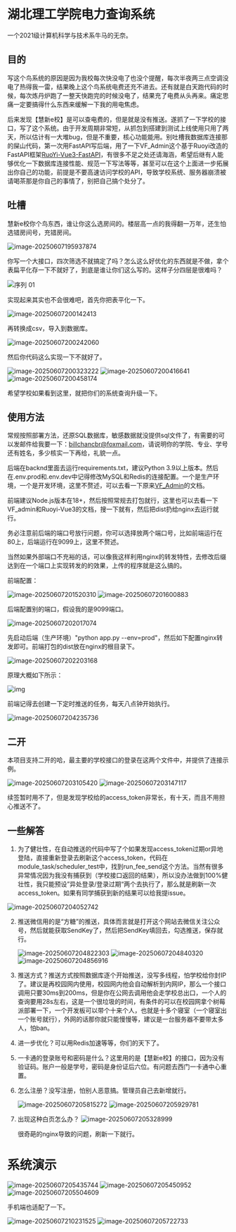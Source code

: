 

# 湖北理工学院电力查询系统

一个2021级计算机科学与技术系牛马的无奈。

## 目的

写这个鸟系统的原因是因为我校每次快没电了也没个提醒，每次半夜两三点空调没电了热得我一雷，结果晚上这个鸟系统电费还充不进去。还有就是白天跑代码的时候，每次炼丹炉跑了一整天快跑完的时候没电了，结果充了电费从头再来。痛定思痛一定要搞得什么东西来缓解一下我的用电焦虑。

后来发现【慧新e校】是可以查电费的，但是就是没有推送。遂抓了一下学校的接口，写了这个系统。由于开发周期非常短，从抓包到搭建到测试上线使用只用了两天，所以估计有一大堆bug，但是不重要，核心功能能用。别吐槽我数据库连接那的屎山代码，第一次用FastAPI写后端，用了一下VF_Admin这个基于Ruoyi改造的FastAPI框架[RuoYi-Vue3-FastAPI](https://gitee.com/insistence2022/RuoYi-Vue3-FastAPI)，有很多不足之处还请海涵，希望后继有人能够优化一下数据库连接性能、规范一下写法等等，甚至可以在这个上面进一步拓展出你自己的功能，前提是不要高速访问学校的API，导致学校系统、服务器崩溃被请喝茶那是你自己的事情了，别把自己搞个处分了。

## 吐槽

慧新e校你个鸟东西，谁让你这么选房间的。楼层高一点的我得翻一万年，还生怕选错房间号，充错房间。

<img src=".\screenshot\image-20250607195937874.png" alt="image-20250607195937874" style="zoom:100%;" />

你写一个大接口，四次筛选不就搞定了吗？怎么这么好优化的东西就是不做，拿个表扁平化存一下不就好了，到底是谁让你们这么写的。这样子分四层是很难吗？

<img src=".\screenshot\序列 01.gif" alt="序列 01" style="zoom:100%;" />

实现起来其实也不会很难吧，首先你把表平化一下。

<img src=".\screenshot\image-20250607200142413.png" alt="image-20250607200142413" style="zoom:100%;" />

再转换成csv，导入到数据库。

<img src=".\screenshot\image-20250607200242060.png" alt="image-20250607200242060" style="zoom:100%;" />

然后你代码这么实现一下不就好了。

<img src=".\screenshot\image-20250607200323222.png" alt="image-20250607200323222" style="zoom:100%;" />

<img src=".\screenshot\image-20250607200416641.png" alt="image-20250607200416641" style="zoom:100%;" />

<img src=".\screenshot\image-20250607200458174.png" alt="image-20250607200458174" style="zoom:100%;" />

希望学校如果看到这里，就把你们的系统查询升级一下。

## 使用方法

常规按照部署方法，还原SQL数据库，敏感数据就没提供sql文件了，有需要的可以发邮件给我要一下：billchancbr@foxmail.com，请说明你的学院、专业、学号还有姓名，多少核实一下再给，礼貌一点。

后端在backnd里面去运行requirements.txt，建议Python 3.9以上版本。然后在.env.prod和.env.dev中记得修改MySQL和Redis的连接配置。一个是生产环境，一个是开发环境，这里不赘述，可以去看一下原来[VF_Admin](https://gitee.com/insistence2022/RuoYi-Vue3-FastAPI)的文档。

前端建议Node.js版本在18+，然后按照常规去打包就行，这里也可以去看一下VF_admin和Ruoyi-Vue3的文档，搜一下就有，然后把dist扔给nginx去运行就行。

务必注意前后端的端口号放行问题，你可以选择放两个端口号，比如前端运行在80上，后端运行在9099上，这里不赘述。

当然如果外部端口不充裕的话，可以像我这样利用nginx的转发特性，去修改后缀达到在一个端口上实现转发的的效果，上传的程序就是这么搞的。

前端配置：

<img src=".\screenshot\image-20250607201520310.png" alt="image-20250607201520310" style="zoom:100%;" />

<img src=".\screenshot\image-20250607201600883.png" alt="image-20250607201600883" style="zoom:100%;" />

后端配置别的端口，假设我的是9099端口。

<img src=".\screenshot\image-20250607202017074.png" alt="image-20250607202017074" style="zoom:100%;" />

先启动后端（生产环境）"python app.py --env=prod"，然后如下配置nginx转发即可。前端打包的dist放在nginx的根目录下。

<img src=".\screenshot\image-20250607202203168.png" alt="image-20250607202203168" style="zoom:100%;" />

原理大概如下所示：

<img src=".\screenshot\绘图1.png" alt="img" style="zoom:100%;" />

前端记得去创建一下定时推送的任务，每天八点钟开始执行。

<img src=".\screenshot\image-20250607204235736.png" alt="image-20250607204235736" style="zoom:100%;" />

## 二开

本项目支持二开的哈，最主要的学校接口的登录在这两个文件中，并提供了连接示例。

<img src=".\screenshot\image-20250607203105420.png" alt="image-20250607203105420" style="zoom:100%;" />

<img src=".\screenshot\image-20250607203147117.png" alt="image-20250607203147117" style="zoom:100%;" />

续签暂时用不了，但是发现学校给的access_token非常长，有十天，而且不用担心推送不了。

## 一些解答

1. 为了健壮性，在自动推送的代码中写了个如果发现access_token过期or异地登陆，直接重新登录去刷新这个access_token，代码在module_task/scheduler_test中，找到run_fee_send这个方法。当然有很多异常情况因为我没有捕获到（学校接口返回的结果），所以没办法做到100%健壮性，我只能预设”异处登录/登录过期“两个去执行了，那么就是刷新一次access_token。如果有同学捕获到新的结果可以给我提issue。

<img src=".\screenshot\image-20250607204052742.png" alt="image-20250607204052742" style="zoom:100%;" />



2. 推送微信用的是“方糖”的推送，具体而言就是打开这个网站去微信关注公众号，然后就能获取SendKey了，然后把SendKey填回去，勾选推送，保存就行。

   <img src=".\screenshot\image-20250607204822303.png" alt="image-20250607204822303" style="zoom:100%;" />

   <img src=".\screenshot\image-20250607204840320.png" alt="image-20250607204840320" style="zoom:100%;" />

   <img src=".\screenshot\image-20250607204856916.png" alt="image-20250607204856916" style="zoom:100%;" />

3. 推送方式？推送方式按照数据库逐个开始推送，没写多线程，怕学校给你封IP了。建议是再校园网内使用，校园网内他会自动解析到内网IP，那么一个接口调用只要30ms到200ms，但是你在公网去调用他会走学校总出口，一个人的查询要用28s左右，这是一个很垃圾的时间，有条件的可以在校园网拿个树莓派部署一下，一个开发板可以带个十来个人，也就是十多个寝室（一个寝室出一个账号就行），外网的话那你就只能慢慢等，建议是一台服务器不要带太多人，怕ban。

4. 进一步优化？可以用Redis加速等等，你们的天下了。

5. 一卡通的登录账号和密码是什么？这里用的是【慧新e校】的接口，因为没有验证码。账户一般是学号，密码是身份证后六位。有问题去西门一卡通中心重置。

6. 怎么注册？没写注册，怕别人恶意搞。管理员自己去新增就行。

   <img src=".\screenshot\image-20250607205815272.png" alt="image-20250607205815272" style="zoom:100%;" />

   <img src=".\screenshot\image-20250607205929781.png" alt="image-20250607205929781" style="zoom:100%;" />

7. 出现这种白页怎么办？   <img src=".\screenshot\image-20250607205328999.png" alt="image-20250607205328999" style="zoom:100%;" />

   很奇葩的nginx导致的问题，刷新一下就行。



# 系统演示

<img src=".\screenshot\image-20250607205435744.png" alt="image-20250607205435744" style="zoom:100%;" />

<img src=".\screenshot\image-20250607205450952.png" alt="image-20250607205450952" style="zoom:100%;" />

<img src=".\screenshot\image-20250607205504609.png" alt="image-20250607205504609" style="zoom:100%;" />

手机端也适配了一下。

<img src=".\screenshot\image-20250607210231525.png" alt="image-20250607210231525" style="zoom:100%;" />

<img src=".\screenshot\image-20250607205722733.png" alt="image-20250607205722733" style="zoom:100%;" />

